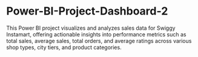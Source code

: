# Power-BI-Project-Dashboard-2
This Power BI project visualizes and analyzes sales data for Swiggy Instamart, offering actionable insights into performance metrics such as total sales, average sales, total orders, and average ratings across various shop types, city tiers, and product categories.
